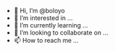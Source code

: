 - 👋 Hi, I’m @boloyo
- 👀 I’m interested in ...
- 🌱 I’m currently learning ...
- 💞️ I’m looking to collaborate on ...
- 📫 How to reach me ...

<!---
boloyo/boloyo is a ✨ special ✨ repository because its `README.md` (this file) appears on your GitHub profile.
You can click the Preview link to take a look at your changes.
--->
